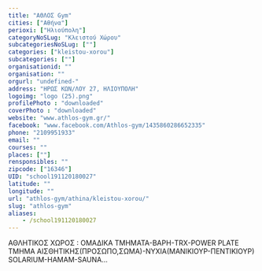 ```yaml
---
title: "ΑΘΛΟΣ Gym"
cities: ["Αθήνα"]
perioxi: ["Ηλιούπολη"]
categoryNoSLug: "Κλειστού Χώρου"
subcategoriesNoSLug: [""]
categories: ["kleistou-xorou"]
subcategories: [""]
organisationid: ""
organisation: ""
orgurl: "undefined-"
address: "ΗΡΩΣ ΚΩΝ/ΛΟΥ 27, ΗΛΙΟΥΠΟΛΗ"
logoimg: "logo (25).png"
profilePhoto : "downloaded"
coverPhoto : "downloaded"
website: "www.athlos-gym.gr/"
facebook: "www.facebook.com/Athlos-gym/1435860286652335"
phone: "2109951933"
email: ""
courses: ""
places: [""]
rensponsibles: ""
zipcode: ["16346"]
UID: "school191120180027"
latitude: ""
longitude: ""
url: "athlos-gym/athina/kleistou-xorou/"
slug: "athlos-gym"
aliases:
    - /school191120180027
---
```



ΑΘΛΗΤΙΚΟΣ ΧΩΡΟΣ : ΟΜΑΔΙΚΑ ΤΜΗΜΑΤΑ-ΒΑΡΗ-TRX-POWER PLATE ΤΜΗΜΑ ΑΙΣΘΗΤΙΚΗΣ(ΠΡΟΣΩΠΟ,ΣΩΜΑ)-ΝΥΧΙΑ(ΜΑΝΙΚΙΟΥΡ-ΠΕΝΤΙΚΙΟΥΡ) SOLARIUM-HAMAM-SAUNA...

